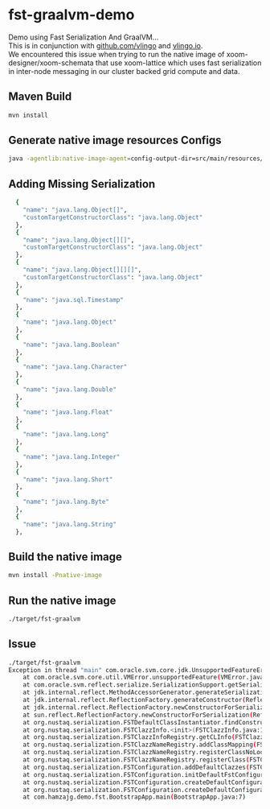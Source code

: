 # fst-graalvm-demo
Demo using Fast Serialization And GraalVM...\
This is in conjunction with [github.com/vlingo](https://github.com/vlingo) and [vlingo.io](https://vlingo.io).\
We encountered this issue when trying to run the native image of xoom-designer/xoom-schemata that use xoom-lattice which uses fast serialization in inter-node messaging in our cluster backed grid compute and data.

## Maven Build
```bash
mvn install
```

## Generate native image resources Configs
```bash
java -agentlib:native-image-agent=config-output-dir=src/main/resources/META-INF/native-image -jar target/fst-graalvm-0.0.1-SNAPSHOT-jar-with-dependencies.jar
```
## Adding Missing Serialization
```bash
  {
    "name": "java.lang.Object[]",
    "customTargetConstructorClass": "java.lang.Object"
  },
  {
    "name": "java.lang.Object[][]",
    "customTargetConstructorClass": "java.lang.Object"
  },
  {
    "name": "java.lang.Object[][][]",
    "customTargetConstructorClass": "java.lang.Object"
  },
  {
    "name": "java.sql.Timestamp"
  },
  {
    "name": "java.lang.Object"
  },
  {
    "name": "java.lang.Boolean"
  },
  {
    "name": "java.lang.Character"
  },
  {
    "name": "java.lang.Double"
  },
  {
    "name": "java.lang.Float"
  },
  {
    "name": "java.lang.Long"
  },
  {
    "name": "java.lang.Integer"
  },
  {
    "name": "java.lang.Short"
  },
  {
    "name": "java.lang.Byte"
  },
  {
    "name": "java.lang.String"
  },
```

## Build the native image
```bash
mvn install -Pnative-image
```

## Run the native image
```bash
./target/fst-graalvm
```
## Issue
```bash
./target/fst-graalvm                                                                                    
Exception in thread "main" com.oracle.svm.core.jdk.UnsupportedFeatureError: SerializationConstructorAccessor class not found for declaringClass: [Ljava.lang.Object; (targetConstructorClass: java.lang.Object). Usually adding [Ljava.lang.Object; to serialization-config.json fixes the problem.
	at com.oracle.svm.core.util.VMError.unsupportedFeature(VMError.java:87)
	at com.oracle.svm.reflect.serialize.SerializationSupport.getSerializationConstructorAccessor(SerializationSupport.java:132)
	at jdk.internal.reflect.MethodAccessorGenerator.generateSerializationConstructor(MethodAccessorGenerator.java:48)
	at jdk.internal.reflect.ReflectionFactory.generateConstructor(ReflectionFactory.java:514)
	at jdk.internal.reflect.ReflectionFactory.newConstructorForSerialization(ReflectionFactory.java:427)
	at sun.reflect.ReflectionFactory.newConstructorForSerialization(ReflectionFactory.java:103)
	at org.nustaq.serialization.FSTDefaultClassInstantiator.findConstructorForSerializable(FSTDefaultClassInstantiator.java:110)
	at org.nustaq.serialization.FSTClazzInfo.<init>(FSTClazzInfo.java:137)
	at org.nustaq.serialization.FSTClazzInfoRegistry.getCLInfo(FSTClazzInfoRegistry.java:129)
	at org.nustaq.serialization.FSTClazzNameRegistry.addClassMapping(FSTClazzNameRegistry.java:98)
	at org.nustaq.serialization.FSTClazzNameRegistry.registerClassNoLookup(FSTClazzNameRegistry.java:85)
	at org.nustaq.serialization.FSTClazzNameRegistry.registerClass(FSTClazzNameRegistry.java:81)
	at org.nustaq.serialization.FSTConfiguration.addDefaultClazzes(FSTConfiguration.java:845)
	at org.nustaq.serialization.FSTConfiguration.initDefaultFstConfigurationInternal(FSTConfiguration.java:478)
	at org.nustaq.serialization.FSTConfiguration.createDefaultConfiguration(FSTConfiguration.java:473)
	at org.nustaq.serialization.FSTConfiguration.createDefaultConfiguration(FSTConfiguration.java:465)
	at com.hamzajg.demo.fst.BootstrapApp.main(BootstrapApp.java:7)
```
